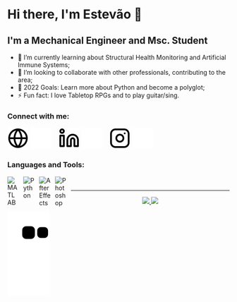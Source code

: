 # Hi there, I'm Estevão 👋 

## I'm a Mechanical Engineer and Msc. Student
- 🧬 I’m currently learning about Structural Health Monitoring and Artificial Immune Systems;
- 👯 I’m looking to collaborate with other professionals, contributing to the area;
- 🥅 2022 Goals: Learn more about Python and become a polyglot;
- ⚡ Fun fact: I love Tabletop RPGs and to play guitar/sing.

### Connect with me:

[![website](./img/globe-light.svg)](https://taggo.one/estevaofuzaro#gh-light-mode-only)
[![website](./img/globe-dark.svg)](https://taggo.one/estevaofuzaro#gh-dark-mode-only)
&nbsp;&nbsp;
[![website](./img/linkedin-light.svg)](https://linkedin.com/in/estevaofuzaro#gh-light-mode-only)
[![website](./img/linkedin-dark.svg)](https://linkedin.com/in/estevaofuzaro#gh-dark-mode-only)
&nbsp;&nbsp;
[![website](./img/instagram-light.svg)](https://instagram.com/estevaofuzaro#gh-light-mode-only)
[![website](./img/instagram-dark.svg)](https://instagram.com/estevaofuzaro#gh-dark-mode-only)

### Languages and Tools:

[<img align="left" alt="MATLAB" width="26px" src="https://cdn.jsdelivr.net/gh/devicons/devicon/icons/matlab/matlab-original.svg" style="padding-right:10px;" />](https://www.mathworks.com/products/matlab.html)
[<img align="left" alt="Python" width="26px" src="https://cdn.jsdelivr.net/gh/devicons/devicon/icons/python/python-original.svg" style="padding-right:10px;" />](https://www.python.org)
[<img align="left" alt="After Effects" width="26px" src="https://cdn.jsdelivr.net/gh/devicons/devicon/icons/aftereffects/aftereffects-original.svg" style="padding-right:10px;" />](https://www.adobe.com/products/aftereffects.html)
[<img align="left" alt="Photoshop" width="26px" src="https://cdn.jsdelivr.net/gh/devicons/devicon/icons/photoshop/photoshop-plain.svg" style="padding-right:10px;" />](https://www.adobe.com/products/photoshop.html)

<br />

---

<div align="center">
  <a href="https://github.com/estevaofuzaro98">
  <img height="180em" src="https://github-readme-stats.vercel.app/api?username=estevaofuzaro98&show_icons=true&hide_border=true&theme=tokyonight&include_all_commits=true&count_private=true"/>
  <img height="180em" src="https://github-readme-stats.vercel.app/api/top-langs/?username=estevaofuzaro98&layout=compact&langs_count=7&hide_border=true&theme=tokyonight"/>
</div>

  ![Snake animation](https://github.com/rafaballerini/rafaballerini/blob/output/github-contribution-grid-snake.svg)
</div>
